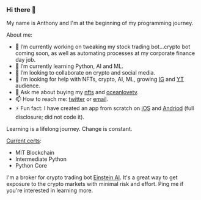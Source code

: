 ### Hi there 👋


<!--
**aamabile001/aamabile001** is a ✨ _special_ ✨ repository because its `README.md` (this file) appears on your GitHub profile.
-->
My name is Anthony and I'm at the beginning of my programming journey.

About me:

- 🔭 I’m currently working on tweaking my stock trading bot...crypto bot coming soon, as well as automating processes at my corporate finance day job.
- 🌱 I’m currently learning Python, AI and ML.
- 👯 I’m looking to collaborate on crypto and social media.
- 🤔 I’m looking for help with NFTs, crypto, AI, ML, growing [IG](https://www.instagram.com/oceanlovetv) and [YT](https://www.youtube.com/channel/UCZi3fM7_fN8Z7k5ZrB4huUA) audience.
- 💬 Ask me about buying my [nfts](https://opensea.io/hollaattonytone) and [oceanlovetv](oceanlovetv.net).
- 📫 How to reach me: [twitter](twitter.com/aamabile001) or [email](mailto:aamabile001@gmail.com).
- ⚡ Fun fact: I have created an app from scratch on [iOS](https://apps.apple.com/us/app/mrd-married-social-community/id1462458848) and [Andriod](https://play.google.com/store/apps/details?id=com.mrd.com) (full disclosure; did not code it).

Learning is a lifelong journey. Change is constant.

[Current certs](http://amabilemedia.com/my-certifications/):
- MIT Blockchain
- Intermediate Python
- Python Core

I'm a broker for crypto trading bot [Einstein AI](https://www.einsteinai.io). It's a great way to get exposure to the crypto markets with minimal risk and effort. Ping me if you're interested in learning more.

